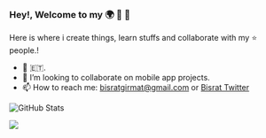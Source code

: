### Hey!, Welcome to my 🌍 👋 🤗

Here is where i create things, learn stuffs and collaborate with my ⭐ people.!   

- 🔭 🇪🇹.
-  👯 I’m looking to collaborate on mobile app projects. 
-  📫 How to reach me: bisratgirmat@gmail.com or [Bisrat Twitter](https://twitter.com/bisrax)

![GitHub Stats](https://github-readme-stats.vercel.app/api?username=bisrax&theme=radical)

[![](https://visitcount.itsvg.in/api?id=bisrax&label=Profile%20Views&color=9&icon=5&pretty=false)](https://visitcount.itsvg.in)
